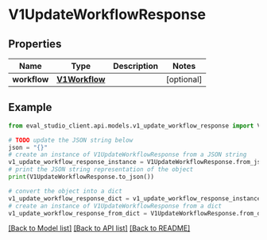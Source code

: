 # V1UpdateWorkflowResponse


## Properties

Name | Type | Description | Notes
------------ | ------------- | ------------- | -------------
**workflow** | [**V1Workflow**](V1Workflow.md) |  | [optional] 

## Example

```python
from eval_studio_client.api.models.v1_update_workflow_response import V1UpdateWorkflowResponse

# TODO update the JSON string below
json = "{}"
# create an instance of V1UpdateWorkflowResponse from a JSON string
v1_update_workflow_response_instance = V1UpdateWorkflowResponse.from_json(json)
# print the JSON string representation of the object
print(V1UpdateWorkflowResponse.to_json())

# convert the object into a dict
v1_update_workflow_response_dict = v1_update_workflow_response_instance.to_dict()
# create an instance of V1UpdateWorkflowResponse from a dict
v1_update_workflow_response_from_dict = V1UpdateWorkflowResponse.from_dict(v1_update_workflow_response_dict)
```
[[Back to Model list]](../README.md#documentation-for-models) [[Back to API list]](../README.md#documentation-for-api-endpoints) [[Back to README]](../README.md)


